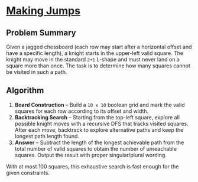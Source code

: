 # [Making Jumps](https://www.spoj.com/problems/MKJUMPS/)

## Problem Summary
Given a jagged chessboard (each row may start after a horizontal offset and have a specific length), a knight starts in the
upper-left valid square. The knight may move in the standard `2+1` L-shape and must never land on a square more than once.
The task is to determine how many squares cannot be visited in such a path.

## Algorithm
1. **Board Construction** – Build a `10 x 10` boolean grid and mark the valid squares for each row according to its offset and
   width.
2. **Backtracking Search** – Starting from the top-left square, explore all possible knight moves with a recursive DFS that
   tracks visited squares. After each move, backtrack to explore alternative paths and keep the longest path length found.
3. **Answer** – Subtract the length of the longest achievable path from the total number of valid squares to obtain the number
   of unreachable squares. Output the result with proper singular/plural wording.

With at most 100 squares, this exhaustive search is fast enough for the given constraints.
